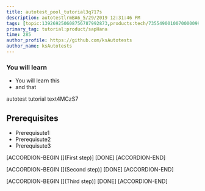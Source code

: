 ```yaml
---
title: autotest_pool_tutorial3q717s
description: autotestlrmBA6_5/29/2019 12:31:46 PM
tags: [topic:139269250608756787992873,products:tech/73554900100700000996,tutorial:experience/advanced]
primary_tag: tutorial:product/sapHana
time: 285
author_profile: https://github.com/ksAutotests
author_name: ksAutotests
---
```

### You will learn
- You will learn this
- and that

autotest tutorial text4MCzS7

## Prerequisites
- Prerequisute1
- Prerequisute2
- Prerequisute3

[ACCORDION-BEGIN [](First step)]
[DONE]
[ACCORDION-END]

[ACCORDION-BEGIN [](Second step)]
[DONE]
[ACCORDION-END]

[ACCORDION-BEGIN [](Third step)]
[DONE]
[ACCORDION-END]

